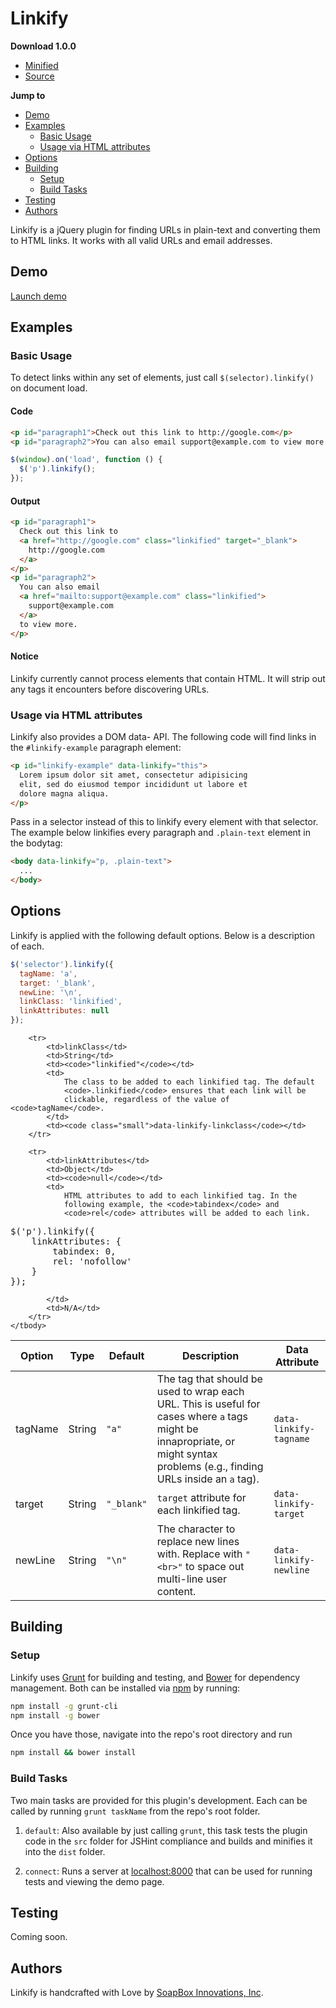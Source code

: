 # Linkify

__Download 1.0.0__
- [Minified](https://github.com/HitSend/jQuery-linkify/blob/master/dist/jquery.linkify.min.js)
- [Source](https://github.com/HitSend/jQuery-linkify/blob/master/dist/jquery.linkify.js)

__Jump to__
- [Demo](#demo)
- [Examples](#examples)
  - [Basic Usage](#basic-usage)
  - [Usage via HTML attributes](#usage-via-html-attributes)
- [Options](#options)
- [Building](#building)
  - [Setup](#setup)
  - [Build Tasks](#build-tasks)
- [Testing](#testing)
- [Authors](#authors)

Linkify is a jQuery plugin for finding URLs in plain-text and converting them to HTML links. It works with all valid URLs and email addresses.

## Demo
[Launch demo](http://hitsend.github.io/jQuery-linkify/)

## Examples

### Basic Usage

To detect links within any set of elements, just call `$(selector).linkify()` on document load.

#### Code

```html
<p id="paragraph1">Check out this link to http://google.com</p>
<p id="paragraph2">You can also email support@example.com to view more.</p>
```

```javascript
$(window).on('load', function () {
  $('p').linkify();
});
```

#### Output

``` html
<p id="paragraph1">
  Check out this link to
  <a href="http://google.com" class="linkified" target="_blank">
    http://google.com
  </a>
</p>
<p id="paragraph2">
  You can also email
  <a href="mailto:support@example.com" class="linkified">
    support@example.com
  </a>
  to view more.
</p>
```

#### Notice

Linkify currently cannot process elements that contain HTML. It will strip out any tags it encounters before discovering URLs.

### Usage via HTML attributes

Linkify also provides a DOM data- API. The following code will find links in the `#linkify-example` paragraph element:

```html
<p id="linkify-example" data-linkify="this">
  Lorem ipsum dolor sit amet, consectetur adipisicing
  elit, sed do eiusmod tempor incididunt ut labore et
  dolore magna aliqua.
</p>
```

Pass in a selector instead of this to linkify every element with that selector. The example below linkifies every paragraph and `.plain-text` element in the bodytag:

```html
<body data-linkify="p, .plain-text">
  ...
</body>
```

## Options

Linkify is applied with the following default options. Below is a description of each.

```javascript
$('selector').linkify({
  tagName: 'a',
  target: '_blank',
  newLine: '\n',
  linkClass: 'linkified',
  linkAttributes: null
});
```

<table>
	<thead>
		<tr>
			<th>Option</th>
			<th>Type</th>
			<th>Default</th>
			<th>Description</th>
			<th>Data Attribute</th>
		</tr>
	</thead>
	<tbody>
		<tr>
			<td>tagName</td>
			<td>String</td>
			<td><code>"a"</code></td>
			<td>
				The tag that should be used to wrap each URL. This is
				useful for cases where <code>a</code> tags might be
				innapropriate, or might syntax problems (e.g., finding
				URLs inside an <code>a</code> tag).
			</td>
			<td>
				<code class="small">data-linkify-tagname</code>
			</td>
		</tr>
		<tr>
			<td>target</td>
			<td>String</td>
			<td><code>"_blank"</code></td>
			<td><code>target</code> attribute for each linkified tag.</td>
			<td><code class="small">data-linkify-target</code></td>
		</tr>
		<tr>
			<td>newLine</td>
			<td>String</td>
			<td><code>"\n"</code></td>
			<td>
				The character to replace new lines with. Replace with
				<code>"&lt;br&gt;"</code> to space out multi-line user
				content.
			</td>
			<td><code class="small">data-linkify-newline</code></td>
		</tr>

		<tr>
			<td>linkClass</td>
			<td>String</td>
			<td><code>"linkified"</code></td>
			<td>
				The class to be added to each linkified tag. The default
				<code>.linkified</code> ensures that each link will be
				clickable, regardless of the value of <code>tagName</code>.
			</td>
			<td><code class="small">data-linkify-linkclass</code></td>
		</tr>

		<tr>
			<td>linkAttributes</td>
			<td>Object</td>
			<td><code>null</code></td>
			<td>
				HTML attributes to add to each linkified tag. In the
				following example, the <code>tabindex</code> and
				<code>rel</code> attributes will be added to each link.

<pre>
$('p').linkify({
	linkAttributes: {
		tabindex: 0,
		rel: 'nofollow'
	}
});
</pre>

			</td>
			<td>N/A</td>
		</tr>
	</tbody>
</table>

## Building

### Setup

Linkify uses [Grunt](http://gruntjs.com/) for building and testing, and
[Bower](http://bower.io/) for dependency management. Both can be installed
via [npm](https://npmjs.org/) by running:

```bash
npm install -g grunt-cli
npm install -g bower
```

Once you have those, navigate into the repo's root directory and run

```bash
npm install && bower install
```

### Build Tasks

Two main tasks are provided for this plugin's development. Each can be
called by running `grunt taskName` from the repo's root folder.


1. `default`: Also available by just calling `grunt`, this task tests
the plugin code in the `src` folder for JSHint compliance and builds and
minifies it into the `dist` folder.

2. `connect`: Runs a server at
[localhost:8000](http://localhost:8000/demo/) that can be used for
running tests and viewing the demo page.

## Testing
Coming soon.

## Authors
Linkify is handcrafted with Love by [SoapBox Innovations, Inc](http://soapboxhq.com).
